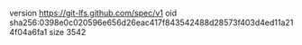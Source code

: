 version https://git-lfs.github.com/spec/v1
oid sha256:0398e0c020596e656d26eac417f843542488d28573f403d4ed11a214f04a6fa1
size 3542
